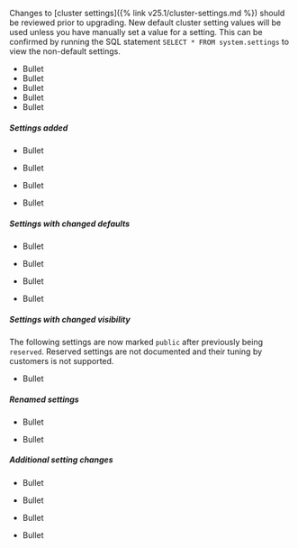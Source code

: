 Changes to [cluster settings]({% link v25.1/cluster-settings.md %}) should be reviewed prior to upgrading. New default cluster setting values will be used unless you have manually set a value for a setting. This can be confirmed by running the SQL statement `SELECT * FROM system.settings` to view the non-default settings.

- Bullet
- Bullet
- Bullet
- Bullet
- Bullet

<h5 id="v25-1-0-settings-added">Settings added</h5>

- Bullet

- Bullet

- Bullet

- Bullet

<h5 id="v25-1-0-settings-with-changed-defaults">Settings with changed defaults</h5>

- Bullet

- Bullet

- Bullet

- Bullet

<h5 id="v25-1-0-settings-with-changed-visibility">Settings with changed visibility</h5>

The following settings are now marked `public` after previously being `reserved`. Reserved settings are not documented and their tuning by customers is not supported.

- Bullet

<h5 id="v25-1-0-renamed-settings">Renamed settings</h5>

- Bullet

- Bullet

<h5 id="v25-1-0-additional-cluster-setting-changes">Additional setting changes</h5>

- Bullet

- Bullet

- Bullet

- Bullet
